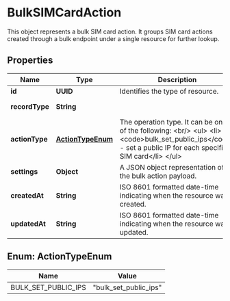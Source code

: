 

# BulkSIMCardAction

This object represents a bulk SIM card action. It groups SIM card actions created through a bulk endpoint under a single resource for further lookup.

## Properties

| Name | Type | Description | Notes |
|------------ | ------------- | ------------- | -------------|
|**id** | **UUID** | Identifies the type of resource. |  [optional] |
|**recordType** | **String** |  |  [optional] [readonly] |
|**actionType** | [**ActionTypeEnum**](#ActionTypeEnum) | The operation type. It can be one of the following: &lt;br/&gt; &lt;ul&gt; &lt;li&gt;&lt;code&gt;bulk_set_public_ips&lt;/code&gt; - set a public IP for each specified SIM card&lt;/li&gt; &lt;/ul&gt; |  [optional] [readonly] |
|**settings** | **Object** | A JSON object representation of the bulk action payload. |  [optional] [readonly] |
|**createdAt** | **String** | ISO 8601 formatted date-time indicating when the resource was created. |  [optional] [readonly] |
|**updatedAt** | **String** | ISO 8601 formatted date-time indicating when the resource was updated. |  [optional] [readonly] |



## Enum: ActionTypeEnum

| Name | Value |
|---- | -----|
| BULK_SET_PUBLIC_IPS | &quot;bulk_set_public_ips&quot; |




